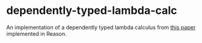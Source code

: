 # dependently-typed-lambda-calc
An implementation of a dependently typed lambda calculus from [this paper](https://www.andres-loeh.de/LambdaPi/LambdaPi.pdf) implemented in Reason.
